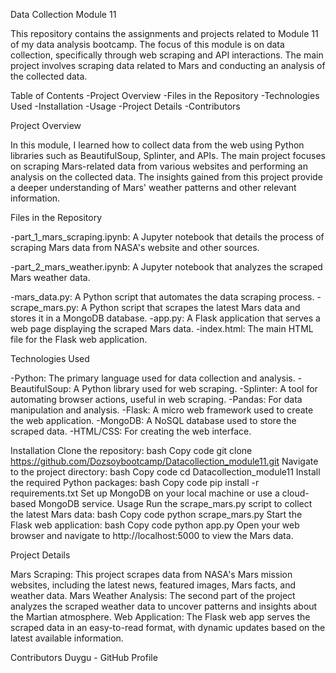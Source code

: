 Data Collection Module 11

This repository contains the assignments and projects related to Module 11 of my data analysis bootcamp. The focus of this module is on data collection, specifically through web scraping and API interactions. The main project involves scraping data related to Mars and conducting an analysis of the collected data.

Table of Contents
-Project Overview
-Files in the Repository
-Technologies Used
-Installation
-Usage
-Project Details
-Contributors

Project Overview

In this module, I learned how to collect data from the web using Python libraries such as BeautifulSoup, Splinter, and APIs. The main project focuses on scraping Mars-related data from various websites and performing an analysis on the collected data. The insights gained from this project provide a deeper understanding of Mars' weather patterns and other relevant information.


Files in the Repository

-part_1_mars_scraping.ipynb: A Jupyter notebook that details the process of scraping Mars data from NASA's website and other sources.

-part_2_mars_weather.ipynb: A Jupyter notebook that analyzes the scraped Mars weather data.

-mars_data.py: A Python script that automates the data scraping process.
-scrape_mars.py: A Python script that scrapes the latest Mars data and stores it in a MongoDB database.
-app.py: A Flask application that serves a web page displaying the scraped Mars data.
-index.html: The main HTML file for the Flask web application.

Technologies Used

-Python: The primary language used for data collection and analysis.
-BeautifulSoup: A Python library used for web scraping.
-Splinter: A tool for automating browser actions, useful in web scraping.
-Pandas: For data manipulation and analysis.
-Flask: A micro web framework used to create the web application.
-MongoDB: A NoSQL database used to store the scraped data.
-HTML/CSS: For creating the web interface.


Installation
Clone the repository:
bash
Copy code
git clone https://github.com/Dozsoybootcamp/Datacollection_module11.git
Navigate to the project directory:
bash
Copy code
cd Datacollection_module11
Install the required Python packages:
bash
Copy code
pip install -r requirements.txt
Set up MongoDB on your local machine or use a cloud-based MongoDB service.
Usage
Run the scrape_mars.py script to collect the latest Mars data:
bash
Copy code
python scrape_mars.py
Start the Flask web application:
bash
Copy code
python app.py
Open your web browser and navigate to http://localhost:5000 to view the Mars data.


Project Details

Mars Scraping: This project scrapes data from NASA's Mars mission websites, including the latest news, featured images, Mars facts, and weather data.
Mars Weather Analysis: The second part of the project analyzes the scraped weather data to uncover patterns and insights about the Martian atmosphere.
Web Application: The Flask web app serves the scraped data in an easy-to-read format, with dynamic updates based on the latest available information.

Contributors
Duygu - GitHub Profile
